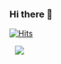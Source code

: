 ### Hi there 👋

[![Hits](https://hits.seeyoufarm.com/api/count/incr/badge.svg?url=https%3A%2F%2Fgithub.com%2Fprove-ability&count_bg=%238ED558&title_bg=%23DDD3D3&icon=instacart.svg&icon_color=%23EF6F11&title=hits&edge_flat=false)](https://hits.seeyoufarm.com)

<a href="https://velog.io/@bard">
    <img 
        src="http://img.shields.io/badge/-TECH-BLOG-black?style=for-the-badge&logo=appveyor&logo=V&link=https://velog.io/@bard/"
        style="height : auto; margin-left : 10px; margin-right : 10px;"/>
</a>

<!--
**prove-ability/prove-ability** is a ✨ _special_ ✨ repository because its `README.md` (this file) appears on your GitHub profile.

Here are some ideas to get you started:

- 🔭 I’m currently working on ...
- 🌱 I’m currently learning ...
- 👯 I’m looking to collaborate on ...
- 🤔 I’m looking for help with ...
- 💬 Ask me about ...
- 📫 How to reach me: ...
- 😄 Pronouns: ...
- ⚡ Fun fact: ...
-->
